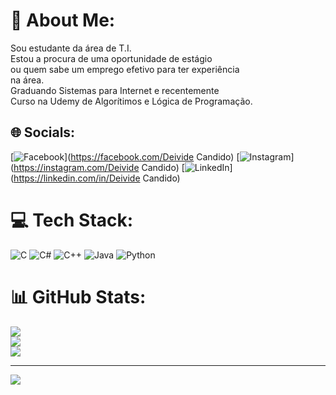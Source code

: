 # 💫 About Me:
Sou estudante da área de T.I.<br>Estou a procura de uma oportunidade de estágio<br>ou quem sabe um emprego efetivo para ter experiência<br>na área.<br>Graduando Sistemas para Internet e recentemente<br>Curso na Udemy de Algorítimos e Lógica de Programação.<br>


## 🌐 Socials:
[![Facebook](https://img.shields.io/badge/Facebook-%231877F2.svg?logo=Facebook&logoColor=white)](https://facebook.com/Deivide Candido) [![Instagram](https://img.shields.io/badge/Instagram-%23E4405F.svg?logo=Instagram&logoColor=white)](https://instagram.com/Deivide Candido) [![LinkedIn](https://img.shields.io/badge/LinkedIn-%230077B5.svg?logo=linkedin&logoColor=white)](https://linkedin.com/in/Deivide Candido) 

# 💻 Tech Stack:
![C](https://img.shields.io/badge/c-%2300599C.svg?style=for-the-badge&logo=c&logoColor=white) ![C#](https://img.shields.io/badge/c%23-%23239120.svg?style=for-the-badge&logo=c-sharp&logoColor=white) ![C++](https://img.shields.io/badge/c++-%2300599C.svg?style=for-the-badge&logo=c%2B%2B&logoColor=white) ![Java](https://img.shields.io/badge/java-%23ED8B00.svg?style=for-the-badge&logo=java&logoColor=white) ![Python](https://img.shields.io/badge/python-3670A0?style=for-the-badge&logo=python&logoColor=ffdd54)
# 📊 GitHub Stats:
![](https://github-readme-stats.vercel.app/api?username=DeivideCCandido&theme=dark&hide_border=false&include_all_commits=false&count_private=false)<br/>
![](https://github-readme-streak-stats.herokuapp.com/?user=DeivideCCandido&theme=dark&hide_border=false)<br/>
![](https://github-readme-stats.vercel.app/api/top-langs/?username=DeivideCCandido&theme=dark&hide_border=false&include_all_commits=false&count_private=false&layout=compact)

---
[![](https://visitcount.itsvg.in/api?id=DeivideCCandido&icon=0&color=0)](https://visitcount.itsvg.in)

<!-- Proudly created with GPRM ( https://gprm.itsvg.in ) -->